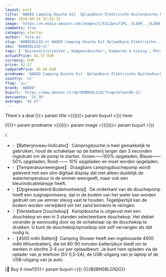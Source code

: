 ```yaml
---
layout: post
title: 'WADEO Camping Douche Kit  Oplaadbare Elektrische Buitendouche Pomp met Smart Digital Display Douchekop Mondstuk voor Kamperen  Wandelen  Reizen  Wassen'
date: 2024-09-24 15:42:31
image: 'https://m.media-amazon.com/images/I/41C3pnLY1PL._SL500_._SL400_.jpg'
comments: true
category: ofertas
author: 'tole.es'
slug: 'B0BN58LG1Q-nl WADEO Camping Douche Kit Oplaadbare Elektrische...'
sku: 'B0BN58LG1Q-nl'
tags: [ 'Buitenactiviteiten','Kampeerdouches','Kamperen & hiking','Persoonlijke verzorging kamperen & hiken','Sport & outdoor','wadeo','🇳🇱', ]
actualPrice: 42.57 EUR
currency: EUR
price: 42.57
comparePrice: 56.99 EUR
prodname: 'WADEO Camping Douche Kit  Oplaadbare Elektrische Buitendouche Pomp met Smart Digital Display Douchekop Mondstuk voor Kamperen  Wandelen  Reizen  Wassen'
country: 'nl'
flag: '🇳🇱'
brand: 'WADEO'
buyurl: 'https://www.amazon.nl/dp/B0BN58LG1Q/?tag=tolees0b-21'
descuento: '25.30'
average: '42.57'
---
```


There's a deal [{{< param title >}}]({{< param buyurl >}})  here:

[![{{< param prodname >}}]({{< param image >}})]({{< param buyurl >}})

ℹ️:

- 💧【Batterijniveau-Indicator】 Campingdouche is heel gemakkelijk te gebruiken, houd de schakelaar op de batterij langer dan 3 seconden ingedrukt om de pomp te starten. Groen——100% opgeladen; Blauw——50% opgeladen; Rood —— 10% opgeladen en moet worden opgeladen.
- 💧【Temperatuurweergave】 Draagbare campingdouchepomp wordt geleverd met een slim digitaal display dat niet alleen duidelijk de watertemperatuur in de emmer weergeeft, maar ook een kleurindicatielampje heeft.
- 💧【Opgewaardeerd Bodemontwerp】 De onderkant van de douchepomp heeft een zuignapontwerp, dat in de bodem van het water kan worden gedrukt om uw emmer stevig vast te houden. Tegelijkertijd kan de bodem worden verwijderd om het zand binnenin te reinigen.
- 💧【Verstelbare Douchekop】 Kampdouche is uitgerust met een douchekop en een in 3 standen selecteerbare douchekop. Het debiet verander je eenvoudig door op de schakelaar op de douchekop te drukken. U kunt de douchekop/sproeikop ook zelf vervangen als dat nodig is.
- 💧【4500 mAh Batterij】Camping Shower heeft een ingebouwde 4500 mAh lithiumbatterij, die tot 80-90 minuten batterijduur biedt om te werken in slechts 3-4 uur per oplaadbeurt. Je kunt hem opladen via de oplader van je telefoon (5V 0,5-2A), de USB-uitgang van je laptop of de USB-uitgang van je auto.

[🛒 Buy it now!!]({{< param buyurl >}})
{{<world>}}B0BN58LG1Q{{</world>}}
